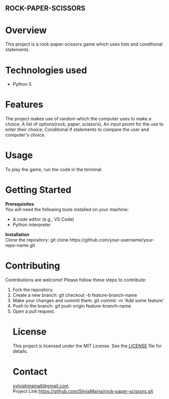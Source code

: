 ## ROCK-PAPER-SCISSORS
# Overview
This project is a rock-paper-scissors game which uses lists and conditional statements
# Technologies used

<ul>
<li>Python 5</li>

</ul>

# Features
The project makes use of random which the computer uses to make a choice, 
A list of options(rock, paper, scissors),
An input promt for the use to enter their choice,
Conditional if statements to compare the user and computer's choice.

# Usage
To play the game, run the code in the terminal.

# Getting Started
<b>Prerequisites</b><br>
You will need the following tools installed on your machine:
<ul>
<li>A code editor (e.g., VS Code)</li>
<li> Python interpreter</li>
</ul>
<b> Installation</b>
<br>
Clone the repository:
git clone https://github.com/your-username/your-repo-name.git


# Contributing
Contributions are welcome! Please follow these steps to contribute:
<ol>
  <li>Fork the repository.</li>
<li>Create a new branch: git checkout -b feature-branch-name</li>
<li>Make your changes and commit them: git commit -m 'Add some feature'</li>
<li>Push to the branch: git push origin feature-branch-name</li>
<li>Open a pull request.</li>

# License
This project is licensed under the MIT License. See the<a href="LICENSE"> LICENSE</a> file for details.
# Contact
sylviahmaina6@gmail.com<br>
Project Link:https://github.com/SilviaMaina/rock-paper-scissors.git
